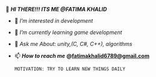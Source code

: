 👋  _**HI THERE!!! ITS ME @FATIMA KHALID**_
    
- 👀 _I’m interested in development_

- 🌱 _I’m currently learning game development_
- 💬 _Ask me About: unity,(C, C#, C++), algorithms_
- 📫 _**How to reach me**_ **@fatimakhalid6789@gmail.com**

      MOTIVATION: TRY TO LEARN NEW THINGS DAILY
<!---
fatimakhlid/fatimakhlid is a ✨ special ✨ repository because its `README.md` (this file) appears on your GitHub profile.
You can click the Preview link to take a look at your changes.
--->
